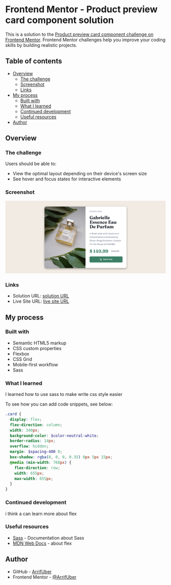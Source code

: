 # Frontend Mentor - Product preview card component solution

This is a solution to the [Product preview card component challenge on Frontend Mentor](https://www.frontendmentor.io/challenges/product-preview-card-component-GO7UmttRfa). Frontend Mentor challenges help you improve your coding skills by building realistic projects.

## Table of contents

- [Overview](#overview)
  - [The challenge](#the-challenge)
  - [Screenshot](#screenshot)
  - [Links](#links)
- [My process](#my-process)
  - [Built with](#built-with)
  - [What I learned](#what-i-learned)
  - [Continued development](#continued-development)
  - [Useful resources](#useful-resources)
- [Author](#author)

## Overview

### The challenge

Users should be able to:

- View the optimal layout depending on their device's screen size
- See hover and focus states for interactive elements

### Screenshot

![](./images/screenshot.png)

### Links

- Solution URL: [ solution URL](https://your-solution-url.com)
- Live Site URL: [ live site URL](https://your-live-site-url.com)

## My process

### Built with

- Semantic HTML5 markup
- CSS custom properties
- Flexbox
- CSS Grid
- Mobile-first workflow
- Sass

### What I learned

I learned how to use sass to make write css style easier

To see how you can add code snippets, see below:

```scss
.card {
  display: flex;
  flex-direction: column;
  width: 340px;
  background-color: $color-neutral-white;
  border-radius: 14px;
  overflow: hidden;
  margin: $spacing-400 0;
  box-shadow: rgba(0, 0, 0, 0.35) 0px 5px 15px;
  @media (min-width: 768px) {
    flex-direction: row;
    width: 655px;
    max-width: 655px;
  }
}
```

### Continued development

i think a can learn more about flex

### Useful resources

- [Sass](https://sass-lang.com/) - Documentation about Sass
- [MDN Web Docs](https://developer.mozilla.org/en-US/docs/Web/CSS/flex) - about flex

## Author

- GitHub - [ArrifUber](https://github.com/ArrifUber)
- Frontend Mentor - [@ArrifUber](https://www.frontendmentor.io/profile/ArrifUber)
